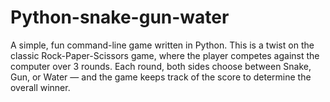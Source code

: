 # Python-snake-gun-water
A simple, fun command-line game written in Python. This is a twist on the classic Rock-Paper-Scissors game, where the player competes against the computer over 3 rounds. Each round, both sides choose between Snake, Gun, or Water — and the game keeps track of the score to determine the overall winner.
